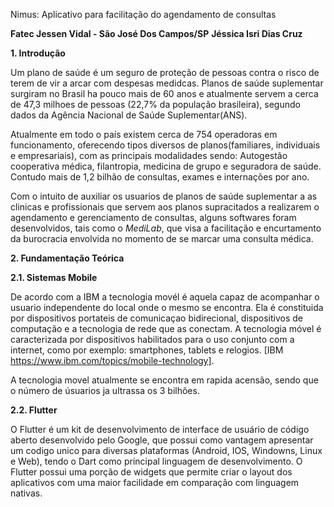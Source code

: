 Nimus: Aplicativo para facilitação do agendamento de consultas


**Fatec Jessen Vidal - São José Dos Campos/SP**
**Jéssica Isri Dias Cruz**

**1. Introdução**


Um plano de saúde é um seguro de proteção de pessoas contra o risco de terem de vir a arcar com despesas medidcas. 
Planos de saúde suplementar surgiram no Brasil ha pouco mais de 60 anos e atualmente servem a cerca de 47,3 milhoes de pessoas (22,7% da população brasileira), segundo dados da Agência Nacional de Saúde Suplementar(ANS). 


Atualmente em todo o país existem cerca de 754 operadoras em funcionamento, oferecendo tipos diversos de planos(familiares, individuais e empresariais), com as principais modalidades sendo: Autogestão cooperativa médica, filantropia, medicina de grupo e seguradora de saúde. 
Contudo mais de 1,2 bilhão de consultas, exames e internações por ano.


Com o intuito de auxiliar os usuarios de planos de saúde suplementar a as clinicas e profissionais que servem  aos planos supracitados a realizarem o agendamento e gerenciamento de consultas, alguns softwares foram desenvolvidos, tais como  o *MediLab*, que visa a facilitação e encurtamento da burocracia envolvida no momento de se marcar uma consulta médica.


**2. Fundamentação Teórica**


**2.1. Sistemas Mobile**


De acordo com a IBM a tecnologia movél é aquela capaz de acompanhar o usuario independente do local onde o mesmo se encontra. Ela é constituida por dispositivos portateis de comunicaçao bidirecional, dispositivos de computação e a tecnologia de rede que as conectam.
A tecnologia móvel é caracterizada por dispositivos habilitados para o uso conjunto com a internet, como por exemplo: smartphones, tablets e relogios. [IBM https://www.ibm.com/topics/mobile-technology].


A tecnologia movel atualmente se encontra em rapida acensão, sendo que o número  de úsuarios ja ultrassa os 3 bilhões.



**2.2. Flutter**


O Flutter é um kit de desenvolvimento de interface de usuário de código aberto desenvolvido pelo Google, que possui como vantagem apresentar um codigo unico para diversas plataformas (Android, IOS, Windowns, Linux e Web), tendo o Dart como principal linguagem de desenvolvimento.
O Flutter possui uma porção de widgets que permite criar o layout dos aplicativos com uma maior facilidade em comparação com linguagem nativas.

